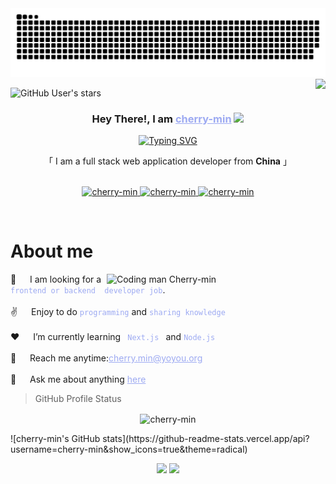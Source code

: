 <picture>
  <source media="(prefers-color-scheme: dark)" srcset="https://raw.githubusercontent.com/CherryNo1/CherryNo1/output/github-contribution-grid-snake-dark.svg">
  <source media="(prefers-color-scheme: light)" srcset="https://raw.githubusercontent.com/CherryNo1/CherryNo1/output/github-contribution-grid-snake.svg">
  <img alt="github contribution grid snake animation" src="https://raw.githubusercontent.com/CherryNo1/CherryNo1/output/github-contribution-grid-snake.svg">
</picture>


<a href="https://komarev.com/ghpvc/?username=cherry-min">
    <img align="right" src="https://visitcount.itsvg.in/api?id=cherry-min&label=Profile%20Views&icon=5&pretty=true" />
</a>

<!-- [![wakatime](https://wakatime.com/badge/user/.svg)](https://wakatime.com/@) -->

![GitHub User's stars](https://img.shields.io/github/stars/cherry-min?label=Total%20Stars&color=FF6A3D)

<!-- Intro  -->
<h3 align="center">
   Hey There!, I am
                <b><a target="_blank" href="https://alpaycelik.dev" style="color:#9DAAF2">cherry-min</a>  <img src="https://media.giphy.com/media/hvRJCLFzcasrR4ia7z/giphy.gif" width="28">
</b>
</h3>
<p align="center">
  <a href="https://github.com/cherry-min">
    <a href="https://git.io/typing-svg">
      <img src="https://readme-typing-svg.herokuapp.com?font=Poppins&weight=600&pause=1000&color=9DAAF2&center=true&vCenter=true&random=false&width=435&height=52&lines=Full-stack+Web+developer;Tech+Enthusiast;Learning+new+Skills" alt="Typing SVG" />
    </a>
  </a>
</p>
<p align="center">     
    「 I am a full stack web application developer from <b>China</b> 」
    <br>
    <br>

</p>

<p align="center">
 <a href="#" target="blank">
  <img src="https://img.shields.io/badge/Website-DC143C?style=for-the-badge&logo=medium&logoColor=white&bgColor=" alt="cherry-min" />
 </a>
 <a href="#" target="_blank">
  <img src="https://img.shields.io/badge/LinkedIn-0077B5?style=for-the-badge&logo=linkedin&logoColor=white" alt="cherry-min"/>
 </a>
 <a href="#" target="_blank">
  <img src="https://img.shields.io/badge/discord-5865F2?style=for-the-badge&logo=discord&logoColor=white" alt="cherry-min"/>
 </a>
</p>
<br />

<!-- About Section -->

# About me

<p>
 <img align="right" width="350" src="./assets/animation.gif" alt="Coding man Cherry-min" />
👯 &emsp; I am looking for a <code style="color:#9DAAF2"> frontend or backend  developer job</code>.<br/><br/>
✌️ &emsp; Enjoy to do <code style="color:#9DAAF2">programming</code> and <code style="color:#9DAAF2">sharing knowledge</code> <br/><br/>
❤️ &emsp; I’m currently learning <code style="color:#9DAAF2"> Next.js </code> and <code style="color:#9DAAF2">Node.js</code><br/><br/>
📧 &emsp; Reach me anytime:<a style="color:#9DAAF2" href="mailto=hello@cherry-minelik.dev">cherry.min@yoyou.org</a><br/><br/>
💬 &emsp; Ask me about anything <a style="color:#9DAAF2" href="https://github.com/cherry-min/cherry-min/issues">here</a>
</p>


> GitHub Profile Status

<p align="center">
  <a>
    <img align="center" src="https://github-readme-streak-stats.herokuapp.com/?user=cherry-min&theme=dark&hide_border=true" alt="cherry-min"/>
  </a>
</p>
    ![cherry-min's GitHub stats](https://github-readme-stats.vercel.app/api?username=cherry-min&show_icons=true&theme=radical)  

<p align="center">
    <img src="https://github-readme-stats.vercel.app/api?username=cherry-min&show_icons=true&bg_color=0e2239&text_color=58a6ff&hide_border=true" width="45%">
    <img src="https://github-readme-stats.vercel.app/api/top-langs?username=cherry-min&layout=compact&bg_color=0e2239&text_color=58a6ff&hide_border=true"  width="45%">
</p>

<br/>
<br/>
<br/>

